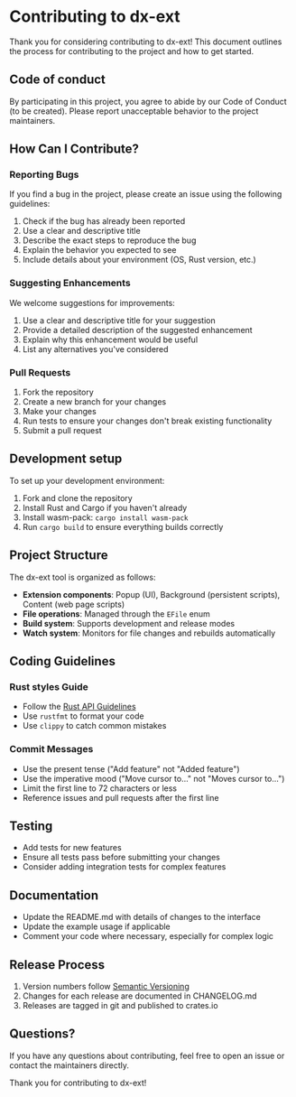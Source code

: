 # Contributing to dx-ext

Thank you for considering contributing to dx-ext! This document outlines the process for contributing to the project and how to get started.

## Code of conduct

By participating in this project, you agree to abide by our Code of Conduct (to be created). Please report unacceptable behavior to the project maintainers.

## How Can I Contribute?

### Reporting Bugs

If you find a bug in the project, please create an issue using the following guidelines:

1. Check if the bug has already been reported
2. Use a clear and descriptive title
3. Describe the exact steps to reproduce the bug
4. Explain the behavior you expected to see
5. Include details about your environment (OS, Rust version, etc.)

### Suggesting Enhancements

We welcome suggestions for improvements:

1. Use a clear and descriptive title for your suggestion
2. Provide a detailed description of the suggested enhancement
3. Explain why this enhancement would be useful
4. List any alternatives you've considered

### Pull Requests

1. Fork the repository
2. Create a new branch for your changes
3. Make your changes
4. Run tests to ensure your changes don't break existing functionality
5. Submit a pull request

## Development setup

To set up your development environment:

1. Fork and clone the repository
2. Install Rust and Cargo if you haven't already
3. Install wasm-pack: `cargo install wasm-pack`
4. Run `cargo build` to ensure everything builds correctly

## Project Structure

The dx-ext tool is organized as follows:

- **Extension components**: Popup (UI), Background (persistent scripts), Content (web page scripts)
- **File operations**: Managed through the `EFile` enum
- **Build system**: Supports development and release modes
- **Watch system**: Monitors for file changes and rebuilds automatically

## Coding Guidelines

### Rust styles Guide

- Follow the [Rust API Guidelines](https://rust-lang.github.io/api-guidelines/)
- Use `rustfmt` to format your code
- Use `clippy` to catch common mistakes

### Commit Messages

- Use the present tense ("Add feature" not "Added feature")
- Use the imperative mood ("Move cursor to..." not "Moves cursor to...")
- Limit the first line to 72 characters or less
- Reference issues and pull requests after the first line

## Testing

- Add tests for new features
- Ensure all tests pass before submitting your changes
- Consider adding integration tests for complex features

## Documentation

- Update the README.md with details of changes to the interface
- Update the example usage if applicable
- Comment your code where necessary, especially for complex logic

## Release Process

1. Version numbers follow [Semantic Versioning](https://semver.org/)
2. Changes for each release are documented in CHANGELOG.md
3. Releases are tagged in git and published to crates.io

## Questions?

If you have any questions about contributing, feel free to open an issue or contact the maintainers directly.

Thank you for contributing to dx-ext!
